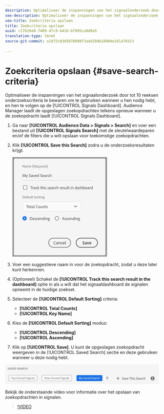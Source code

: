 ```yaml
---
description: Optimaliseer de inspanningen van het signaalonderzoek door tot 10 reeksen onderzoekscriteria te bewaren om te gebruiken wanneer u hen nodig hebt, en hen te volgen op het Dashboard. Audience Manager laadt de opgeslagen zoekopdrachten elke keer dat u het dashboard laadt opnieuw.
seo-description: Optimaliseer de inspanningen van het signaalonderzoek door tot 10 reeksen onderzoekscriteria te bewaren om te gebruiken wanneer u hen nodig hebt, en hen te volgen op het Dashboard. Audience Manager laadt de opgeslagen zoekopdrachten elke keer dat u het dashboard laadt opnieuw.
seo-title: Zoekcriteria opslaan
title: Zoekcriteria opslaan
uuid: c17b26e0-f489-47c9-b41b-bf895ca9d8a5
translation-type: tm+mt
source-git-commit: a1d75c83d5876090f3a4d284b18984e2d1a70313

---
```



# Zoekcriteria opslaan {#save-search-criteria}

Optimaliseer de inspanningen van het signaalonderzoek door tot 10 reeksen onderzoekscriteria te bewaren om te gebruiken wanneer u hen nodig hebt, en hen te volgen op de [!UICONTROL Signals Dashboard]. Audience Manager laadt de opgeslagen zoekopdrachten telkens opnieuw wanneer u de zoekopdracht laadt [!UICONTROL Signals Dashboard].

1. Ga naar **[!UICONTROL Audience Data > Signals > Search]** en voer een bestand uit **[!UICONTROL Signals Search]** met de sleutelwaardeparen en/of de filters die u wilt opslaan voor toekomstige zoekopdrachten.
1. Klik **[!UICONTROL Save this Search]** zodra u de onderzoeksresultaten krijgt.

   ![Stap resultaat](assets/save-search-criteria.png)
1. Voer een suggestieve naam in voor de zoekopdracht, zodat u deze later kunt herkennen.
1. (Optioneel) Schakel de **[!UICONTROL Track this search result in the dashboard]** optie in als u wilt dat het signaaldashboard de signalen opneemt in de huidige zoekset.
1. Selecteer de **[!UICONTROL Default Sorting]** criteria:
   * **[!UICONTROL Total Counts]**
   * **[!UICONTROL Key Name]**
1. Kies de **[!UICONTROL Default Sorting]** modus:
   * **[!UICONTROL Descending]**
   * **[!UICONTROL Ascending]**
1. Klik op **[!UICONTROL Save]**. U kunt de opgeslagen zoekopdracht weergeven in de [!UICONTROL Saved Search] sectie en deze gebruiken wanneer u deze nodig hebt.

![opgeslagen zoekopdracht](assets/saved-search.png)

Bekijk de onderstaande video voor informatie over het opslaan van zoekopdrachten in signalen.

>[!VIDEO](https://video.tv.adobe.com/v/25147/)

